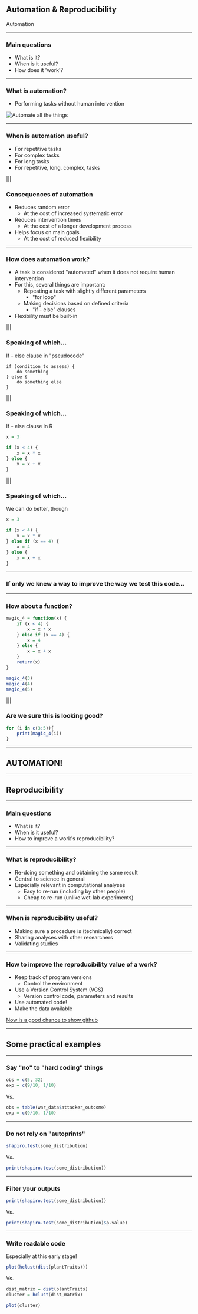 ## Automation & Reproducibility

Automation <!-- .element: class="fragment" data-fragment-index="1" -->

---

### Main questions

* What is it?
* When is it useful? <!-- .element: class="fragment" data-fragment-index="1" -->
* How does it 'work'? <!-- .element: class="fragment" data-fragment-index="2" -->

---

### What is automation?

* Performing tasks without human intervention

![Automate all the things](C4_assets/automate.jpg) <!-- .element: class="fragment" data-fragment-index="1" -->

---

### When is automation useful?

* For repetitive tasks
* For complex tasks <!-- .element: class="fragment" data-fragment-index="1" -->
* For long tasks <!-- .element: class="fragment" data-fragment-index="2" -->
* For repetitive, long, complex, tasks <!-- .element: class="fragment" data-fragment-index="3" -->

|||

### Consequences of automation

* Reduces random error
	* At the cost of increased systematic error <!-- .element: class="fragment" data-fragment-index="1" -->
* Reduces intervention times <!-- .element: class="fragment" data-fragment-index="2" -->
	* At the cost of a longer development process <!-- .element: class="fragment" data-fragment-index="3" -->
* Helps focus on main goals <!-- .element: class="fragment" data-fragment-index="4" -->
	* At the cost of reduced flexibility <!-- .element: class="fragment" data-fragment-index="5" -->

---

### How does automation work?

* A task is considered "automated" when it does not require human intervention
* For this, several things are important: <!-- .element: class="fragment" data-fragment-index="1" -->
	* Repeating a task with slightly different parameters <!-- .element: class="fragment" data-fragment-index="2" -->
		* "for loop" <!-- .element: class="fragment" data-fragment-index="3" -->
	* Making decisions based on defined criteria <!-- .element: class="fragment" data-fragment-index="4" -->
		* "if - else" clauses <!-- .element: class="fragment" data-fragment-index="5" -->
* Flexibility must be built-in <!-- .element: class="fragment" data-fragment-index="6" -->

|||

### Speaking of which...

If - else clause in "pseudocode"

```
if (condition to assess) {
    do something
} else {
    do something else
}
```

|||

### Speaking of which...

If - else clause in R

```R
x = 3

if (x < 4) {
    x = x * x
} else {
    x = x + x
}
```

|||

### Speaking of which...

We can do better, though

```R
x = 3

if (x < 4) {
    x = x * x
} else if (x == 4) {
    x = 4
} else {
    x = x + x
}
```

---

### If only we knew a way to improve the way we test this code...

---

### How about a function?

```R
magic_4 = function(x) {
    if (x < 4) {
        x = x * x
    } else if (x == 4) {
        x = 4
    } else {
        x = x + x
    }
    return(x)
}

magic_4(3)
magic_4(4)
magic_4(5)
```

|||

### Are we sure this is looking good?

```R
for (i in c(3:5)){
    print(magic_4(i))
}
```

---

## AUTOMATION!

---

## Reproducibility

---

### Main questions

* What is it?
* When is it useful? <!-- .element: class="fragment" data-fragment-index="1" -->
* How to improve a work's reproducibility? <!-- .element: class="fragment" data-fragment-index="2" -->

---

### What is reproducibility?

* Re-doing something and obtaining the same result
* Central to science in general <!-- .element: class="fragment" data-fragment-index="1" -->
* Especially relevant in computational analyses <!-- .element: class="fragment" data-fragment-index="2" -->
	* Easy to re-run (including by other people) <!-- .element: class="fragment" data-fragment-index="3" -->
	* Cheap to re-run (unlike wet-lab experiments) <!-- .element: class="fragment" data-fragment-index="4" -->

---

### When is reproducibility useful?

* Making sure a procedure is (technically) correct
* Sharing analyses with other researchers <!-- .element: class="fragment" data-fragment-index="1" -->
* Validating studies <!-- .element: class="fragment" data-fragment-index="2" -->

---

### How to improve the reproducibility value of a work?

* Keep track of program versions
	* Control the environment <!-- .element: class="fragment" data-fragment-index="1" -->
* Use a Version Control System (VCS) <!-- .element: class="fragment" data-fragment-index="2" -->
	* Version control code, parameters and results <!-- .element: class="fragment" data-fragment-index="3" -->
* Use automated code! <!-- .element: class="fragment" data-fragment-index="4" -->
* Make the data available  <!-- .element: class="fragment" data-fragment-index="5" -->

[Now is a good chance to show github](https://github.com/StuntsPT/BP2017) <!-- .element: class="fragment" data-fragment-index="6" -->

---

## Some practical examples

---

### Say "no" to "hard coding" things

```R
obs = c(5, 32)
exp = c(9/10, 1/10)
```

Vs.

```R
obs = table(war_data$attacker_outcome)
exp = c(9/10, 1/10)
```

---

### Do not rely on "autoprints"

```R
shapiro.test(some_distribution)
```

Vs.

```R
print(shapiro.test(some_distribution))
```

---

### Filter your outputs

```R
print(shapiro.test(some_distribution))
```

Vs.

```R
print(shapiro.test(some_distribution)$p.value)
```

---

### Write readable code

Especially at this early stage!

```R
plot(hclust(dist(plantTraits)))
```

Vs.

```R
dist_matrix = dist(plantTraits)
cluster = hclust(dist_matrix)

plot(cluster)

```
